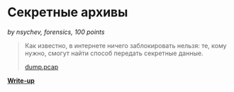 # Секретные архивы

*by nsychev, forensics, 100 points*

> Как известно, в интернете ничего заблокировать нельзя: те, кому нужно, смогут найти способ передать секретные данные.
>
> [dump.pcap](public/dump.pcap)

**[Write-up](WRITEUP.md)**
